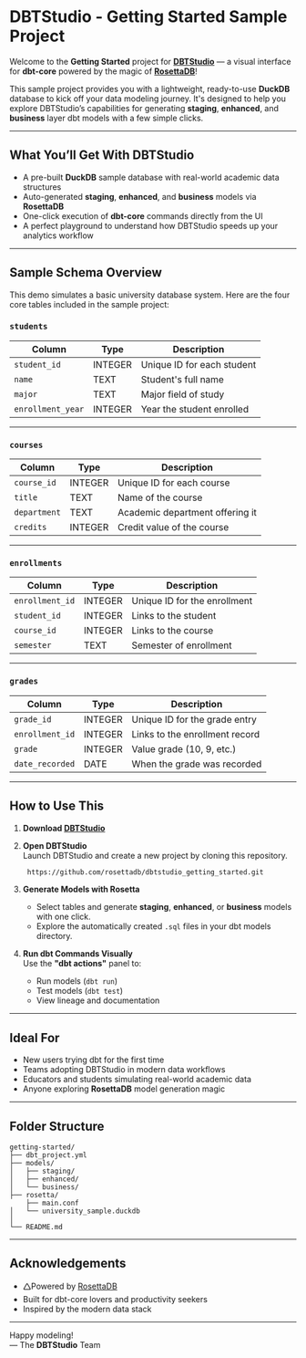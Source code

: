 # DBTStudio - Getting Started Sample Project

Welcome to the **Getting Started** project for [**DBTStudio**](https://github.com/rosettadb/dbt-studio) — a visual interface for **dbt-core** powered by the magic of [**RosettaDB**](https://github.com/AdaptiveScale/rosetta)!

This sample project provides you with a lightweight, ready-to-use **DuckDB** database to kick off your data modeling journey. It's designed to help you explore DBTStudio’s capabilities for generating **staging**, **enhanced**, and **business** layer dbt models with a few simple clicks.

---

## What You’ll Get With DBTStudio

-  A pre-built **DuckDB** sample database with real-world academic data structures
-  Auto-generated **staging**, **enhanced**, and **business** models via **RosettaDB**
-  One-click execution of **dbt-core** commands directly from the UI
-  A perfect playground to understand how DBTStudio speeds up your analytics workflow

---

##  Sample Schema Overview

This demo simulates a basic university database system. Here are the four core tables included in the sample project:

### `students`

| Column            | Type    | Description                |
| ----------------- | ------- | -------------------------- |
| `student_id`      | INTEGER | Unique ID for each student |
| `name`            | TEXT    | Student's full name        |
| `major`           | TEXT    | Major field of study       |
| `enrollment_year` | INTEGER | Year the student enrolled  |

---

### `courses`

| Column       | Type    | Description                     |
| ------------ | ------- | ------------------------------- |
| `course_id`  | INTEGER | Unique ID for each course       |
| `title`      | TEXT    | Name of the course              |
| `department` | TEXT    | Academic department offering it |
| `credits`    | INTEGER | Credit value of the course      |

---

### `enrollments`

| Column          | Type    | Description                  |
| --------------- | ------- | ---------------------------- |
| `enrollment_id` | INTEGER | Unique ID for the enrollment |
| `student_id`    | INTEGER | Links to the student         |
| `course_id`     | INTEGER | Links to the course          |
| `semester`      | TEXT    | Semester of enrollment       |

---

### `grades`

| Column          | Type    | Description                    |
| --------------- | ------- | ------------------------------ |
| `grade_id`      | INTEGER | Unique ID for the grade entry  |
| `enrollment_id` | INTEGER | Links to the enrollment record |
| `grade`         | INTEGER    | Value grade (10, 9, etc.)      |
| `date_recorded` | DATE    | When the grade was recorded    |

---

## How to Use This

1. **Download [**DBTStudio**](https://github.com/rosettadb/dbt-studio/releases)**


2. **Open DBTStudio**\
   Launch DBTStudio and create a new project by cloning this repository.
   ```bash
    https://github.com/rosettadb/dbtstudio_getting_started.git
   ```

3. **Generate Models with Rosetta**

   - Select tables and generate **staging**, **enhanced**, or **business** models with one click.
   - Explore the automatically created `.sql` files in your dbt models directory.

4. **Run dbt Commands Visually**\
   Use the **"dbt actions"** panel to:

   - Run models (`dbt run`)
   - Test models (`dbt test`)
   - View lineage and documentation

---

## Ideal For

- New users trying dbt for the first time
- Teams adopting DBTStudio in modern data workflows
- Educators and students simulating real-world academic data
- Anyone exploring **RosettaDB** model generation magic

---

## Folder Structure

```
getting-started/
├── dbt_project.yml
├── models/
│   ├── staging/
│   ├── enhanced/
│   └── business/
├── rosetta/
    ├── main.conf
│   └── university_sample.duckdb
│
└── README.md
```

---

## Acknowledgements

- 🛆Powered by [RosettaDB](https://github.com/AdaptiveScale/rosetta)
-  Built for dbt-core lovers and productivity seekers
-  Inspired by the modern data stack

---

Happy modeling!\
— The **DBTStudio** Team

